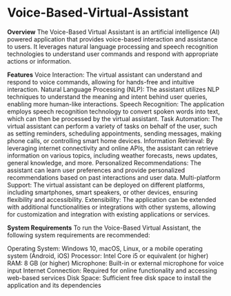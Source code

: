 # Voice-Based-Virtual-Assistant

**Overview**
The Voice-Based Virtual Assistant is an artificial intelligence (AI) powered application that provides voice-based interaction and assistance to users. It leverages natural language processing and speech recognition technologies to understand user commands and respond with appropriate actions or information.

**Features**
Voice Interaction: The virtual assistant can understand and respond to voice commands, allowing for hands-free and intuitive interaction.
Natural Language Processing (NLP): The assistant utilizes NLP techniques to understand the meaning and intent behind user queries, enabling more human-like interactions.
Speech Recognition: The application employs speech recognition technology to convert spoken words into text, which can then be processed by the virtual assistant.
Task Automation: The virtual assistant can perform a variety of tasks on behalf of the user, such as setting reminders, scheduling appointments, sending messages, making phone calls, or controlling smart home devices.
Information Retrieval: By leveraging internet connectivity and online APIs, the assistant can retrieve information on various topics, including weather forecasts, news updates, general knowledge, and more.
Personalized Recommendations: The assistant can learn user preferences and provide personalized recommendations based on past interactions and user data.
Multi-platform Support: The virtual assistant can be deployed on different platforms, including smartphones, smart speakers, or other devices, ensuring flexibility and accessibility.
Extensibility: The application can be extended with additional functionalities or integrations with other systems, allowing for customization and integration with existing applications or services.

**System Requirements**
To run the Voice-Based Virtual Assistant, the following system requirements are recommended:

Operating System: Windows 10, macOS, Linux, or a mobile operating system (Android, iOS)
Processor: Intel Core i5 or equivalent (or higher)
RAM: 8 GB (or higher)
Microphone: Built-in or external microphone for voice input
Internet Connection: Required for online functionality and accessing web-based services
Disk Space: Sufficient free disk space to install the application and its dependencies
